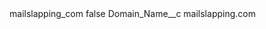 <?xml version="1.0" encoding="UTF-8"?>
<CustomMetadata xmlns="http://soap.sforce.com/2006/04/metadata" xmlns:xsi="http://www.w3.org/2001/XMLSchema-instance" xmlns:xsd="http://www.w3.org/2001/XMLSchema">
    <label>mailslapping_com</label>
    <protected>false</protected>
    <values>
        <field>Domain_Name__c</field>
        <value xsi:type="xsd:string">mailslapping.com</value>
    </values>
</CustomMetadata>
